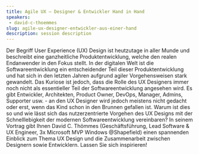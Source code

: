```yaml
---
title: Agile UX – Designer & Entwickler Hand in Hand
speakers:
 - david-c-thoemmes
slug: agile-ux-designer-entwickler-aus-einer-hand
description: session description
---
```

Der Begriff User Experience (UX) Design ist heutzutage in aller Munde und beschreibt eine ganzheitliche Produktentwicklung, welche den realen Endanwender in den Fokus stellt. In der digitalen Welt ist die Softwareentwicklung ein entscheidender Teil dieser Produktentwicklung und hat sich in den letzten Jahren aufgrund agiler Vorgehensweisen stark gewandelt. Das Kuriose ist jedoch, dass die Rolle des UX Designers immer noch nicht als essentieller Teil der Softwareentwicklung angesehen wird. Es gibt Entwickler, Architekten, Product Owner, DevOps, Manager, Admins, Supporter usw. - an den UX Designer wird jedoch meistens nicht gedacht oder erst, wenn das Kind schon in den Brunnen gefallen ist. Warum ist dies so und wie lässt sich das nutzerzentrierte Vorgehen des UX Designs mit der Schnelllebigkeit der modernen Softwareentwicklung vereinbaren? In seinem Vortrag gibt Ihnen David C. Thömmes (Geschäftsführung, Lead Software & UX Engineer, 3x Microsoft MVP Windows @Shapefield) einen spannenden Einblick zum Thema UX Design und die Zusammenarbeit zwischen Designern sowie Entwicklern. Lassen Sie sich inspirieren!